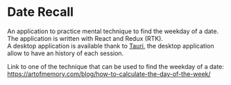 # Date Recall

An application to practice mental technique to find the weekday of a date.  
The application is written with React and Redux (RTK).  
A desktop application is available thank to [Tauri](https://tauri.app/), the desktop application allow to have an history of each session.

Link to one of the technique that can be used to find the weekday of a date: https://artofmemory.com/blog/how-to-calculate-the-day-of-the-week/
